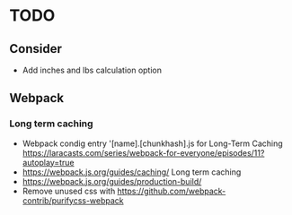 # TODO

## Consider
* Add inches and lbs calculation option

## Webpack
### Long term caching
* Webpack condig entry  '[name].[chunkhash].js for Long-Term Caching https://laracasts.com/series/webpack-for-everyone/episodes/11?autoplay=true
* https://webpack.js.org/guides/caching/ Long term caching
* https://webpack.js.org/guides/production-build/
* Remove unused css with https://github.com/webpack-contrib/purifycss-webpack
